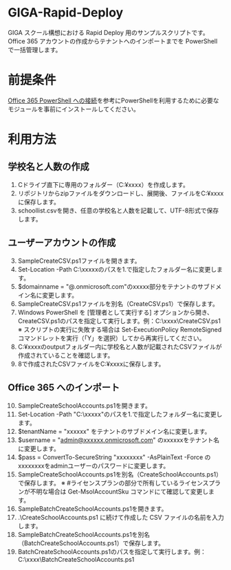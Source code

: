 # GIGA-Rapid-Deploy
GIGA スクール構想における Rapid Deploy 用のサンプルスクリプトです。Office 365 アカウントの作成からテナントへのインポートまでを PowerShell で一括管理します。

# 前提条件
[Office 365 PowerShell への接続](https://docs.microsoft.com/ja-jp/office365/enterprise/powershell/connect-to-office-365-powershell)を参考にPowerShellを利用するために必要なモジュールを事前にインストールしてください。


# 利用方法
## 学校名と人数の作成
1. Cドライブ直下に専用のフォルダー（C:¥xxxx）を作成します。  
2. リポジトリからzipファイルをダウンロードし、展開後、ファイルをC:¥xxxxに保存します。
3. schoollist.csvを開き、任意の学校名と人数を記載して、UTF-8形式で保存します。 

## ユーザーアカウントの作成  
3. SampleCreateCSV.ps1ファイルを開きます。<br>
4. Set-Location -Path C:\xxxxxのパスを1.で指定したフォルダー名に変更します。<br>
5. $domainname = "@.onmicrosoft.com"のxxxxx部分をテナントのサブドメイン名に変更します。<br>
6. SampleCreateCSV.ps1ファイルを別名（CreateCSV.ps1）で保存します。<br>
7. Windows PowerShell を [管理者として実行する] オプションから開き、CreateCSV.ps1のパスを指定して実行します。例：C:\xxxx\CreateCSV.ps1<br>
※ スクリプトの実行に失敗する場合は Set-ExecutionPolicy RemoteSigned コマンドレットを実行（「Y」を選択）してから再実行してください。<br>
8. C:¥xxxxのoutputフォルダー内に学校名と人数が記載されたCSVファイルが作成されていることを確認します。<br>
9. 8で作成されたCSVファイルをC:¥xxxxに保存します。<br>

## Office 365 へのインポート　　
10. SampleCreateSchoolAccounts.ps1を開きます。<br>
11. Set-Location -Path "C:\xxxxx"のパスを1.で指定したフォルダー名に変更します。<br>
12. $tenantName = "xxxxxx" をテナントのサブドメイン名に変更します。<br>
13. $username = "admin@xxxxxx.onmicrosoft.com" のxxxxxxをテナント名に変更します。<br>
14. $pass = ConvertTo-SecureString "xxxxxxxx" -AsPlainText -Force のxxxxxxxxをadminユーザーのパスワードに変更します。<br>
15. SampleCreateSchoolAccounts.ps1を別名（CreateSchoolAccounts.ps1）で保存します。
※ #ライセンスプランの部分で所有しているライセンスプランが不明な場合は Get-MsolAccountSku コマンドにて確認して変更します。<br>
16. SampleBatchCreateSchoolAccounts.ps1を開きます。<br>
17. .\CreateSchoolAccounts.ps1 に続けて作成した CSV ファイルの名前を入力します。<br>
18. SampleBatchCreateSchoolAccounts.ps1を別名（BatchCreateSchoolAccounts.ps1）で保存します。<br>
19. BatchCreateSchoolAccounts.ps1のパスを指定して実行します。例：C:\xxxx\BatchCreateSchoolAccounts.ps1<br> 
